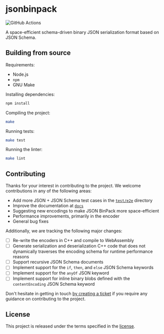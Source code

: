 jsonbinpack
===========

![GitHub Actions](https://github.com/jviotti/jsonbinpack/actions/workflows/nodejs.yml/badge.svg?branch=main)

A space-efficient schema-driven binary JSON serialization format based on JSON
Schema.

Building from source
--------------------

Requirements:

- Node.js
- `npm`
- GNU Make

Installing dependencies:

```sh
npm install
```

Compiling the project:

```sh
make
```

Running tests:

```sh
make test
```

Running the linter:

```sh
make lint
```

Contributing
------------

Thanks for your interest in contributing to the project. We welcome
contributions in any of the following areas:

- Add more JSON + JSON Schema test cases in the
  [`test/e2e`](https://github.com/jviotti/jsonbinpack/tree/main/test/e2e)
  directory
- Improve the documentation at
  [`docs`](https://github.com/jviotti/jsonbinpack/tree/main/docs)
- Suggesting new encodings to make JSON BinPack more space-efficient
- Performance improvements, primarily in the encoder
- General bug fixes

Additionally, we are tracking the following major changes:

- [ ] Re-write the encoders in C++ and compile to WebAssembly
- [ ] Generate serialization and deserialization C++ code that does not
  dynamically traverses the encoding schema for runtime performance reasons
- [ ] Support recursive JSON Schema documents
- [ ] Implement support for the `if`, `then`, and `else` JSON Schema keywords
- [ ] Implement support for the `anyOf` JSON keyword
- [ ] Implement support for inline binary blobs defined with the
  `contentEncoding` JSON Schema keyword

Don't hesitate in getting in touch [by creating a
ticket](https://github.com/jviotti/jsonbinpack/issues/new/choose) if you
require any guidance on contributing to the project.

License
-------

This project is released under the terms specified in the
[license](https://github.com/jviotti/jsonbinpack/blob/main/LICENSE).
